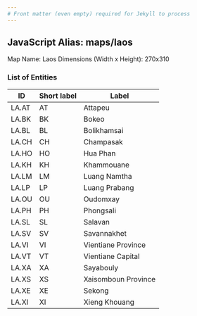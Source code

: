 ```yaml
---
# Front matter (even empty) required for Jekyll to process
---
```


## JavaScript Alias: maps/laos

Map Name: Laos
Dimensions (Width x Height): 270x310

### List of Entities

ID | Short label | Label
---|---|---|
LA.AT|AT|Attapeu
LA.BK|BK|Bokeo
LA.BL|BL|Bolikhamsai
LA.CH|CH|Champasak
LA.HO|HO|Hua Phan
LA.KH|KH|Khammouane
LA.LM|LM|Luang Namtha
LA.LP|LP|Luang Prabang
LA.OU|OU|Oudomxay
LA.PH|PH|Phongsali
LA.SL|SL|Salavan
LA.SV|SV|Savannakhet
LA.VI|VI|Vientiane Province
LA.VT|VT|Vientiane Capital
LA.XA|XA|Sayabouly
LA.XS|XS|Xaisomboun Province
LA.XE|XE|Sekong
LA.XI|XI|Xieng Khouang

